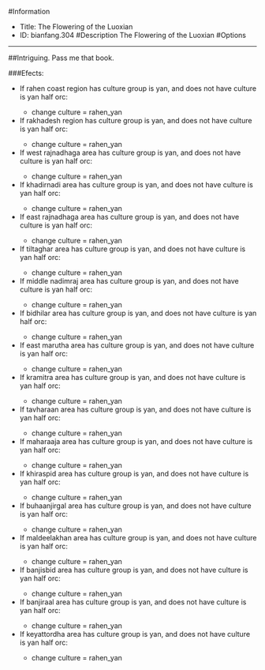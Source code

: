 #Information
 - Title: The Flowering of the Luoxian
 - ID: bianfang.304
#Description
The Flowering of the Luoxian
#Options

___
##Intriguing. Pass me that book.

###Efects:<ul><li>If rahen coast region has culture group is yan, and does not have culture is yan half orc:</li><ul><li>change culture = rahen_yan</li></ul><li>If rakhadesh region has culture group is yan, and does not have culture is yan half orc:</li><ul><li>change culture = rahen_yan</li></ul><li>If west rajnadhaga area has culture group is yan, and does not have culture is yan half orc:</li><ul><li>change culture = rahen_yan</li></ul><li>If khadirnadi area has culture group is yan, and does not have culture is yan half orc:</li><ul><li>change culture = rahen_yan</li></ul><li>If east rajnadhaga area has culture group is yan, and does not have culture is yan half orc:</li><ul><li>change culture = rahen_yan</li></ul><li>If tiltaghar area has culture group is yan, and does not have culture is yan half orc:</li><ul><li>change culture = rahen_yan</li></ul><li>If middle nadimraj area has culture group is yan, and does not have culture is yan half orc:</li><ul><li>change culture = rahen_yan</li></ul><li>If bidhilar area has culture group is yan, and does not have culture is yan half orc:</li><ul><li>change culture = rahen_yan</li></ul><li>If east marutha area has culture group is yan, and does not have culture is yan half orc:</li><ul><li>change culture = rahen_yan</li></ul><li>If kramitra area has culture group is yan, and does not have culture is yan half orc:</li><ul><li>change culture = rahen_yan</li></ul><li>If tavharaan area has culture group is yan, and does not have culture is yan half orc:</li><ul><li>change culture = rahen_yan</li></ul><li>If maharaaja area has culture group is yan, and does not have culture is yan half orc:</li><ul><li>change culture = rahen_yan</li></ul><li>If khiraspid area has culture group is yan, and does not have culture is yan half orc:</li><ul><li>change culture = rahen_yan</li></ul><li>If buhaanjirgal area has culture group is yan, and does not have culture is yan half orc:</li><ul><li>change culture = rahen_yan</li></ul><li>If maldeelakhan area has culture group is yan, and does not have culture is yan half orc:</li><ul><li>change culture = rahen_yan</li></ul><li>If banjisbid area has culture group is yan, and does not have culture is yan half orc:</li><ul><li>change culture = rahen_yan</li></ul><li>If banjiraal area has culture group is yan, and does not have culture is yan half orc:</li><ul><li>change culture = rahen_yan</li></ul><li>If keyattordha area has culture group is yan, and does not have culture is yan half orc:</li><ul><li>change culture = rahen_yan</li></ul></ul>
